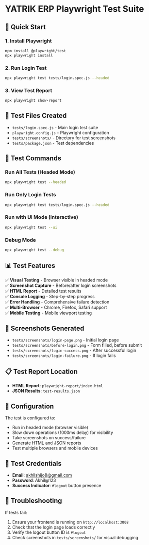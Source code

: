 # YATRIK ERP Playwright Test Suite

## 🎯 Quick Start

### 1. Install Playwright
```bash
npm install @playwright/test
npx playwright install
```

### 2. Run Login Test
```bash
npx playwright test tests/login.spec.js --headed
```

### 3. View Test Report
```bash
npx playwright show-report
```

## 📁 Test Files Created

- `tests/login.spec.js` - Main login test suite
- `playwright.config.js` - Playwright configuration
- `tests/screenshots/` - Directory for test screenshots
- `tests/package.json` - Test dependencies

## 🚀 Test Commands

### Run All Tests (Headed Mode)
```bash
npx playwright test --headed
```

### Run Only Login Tests
```bash
npx playwright test tests/login.spec.js --headed
```

### Run with UI Mode (Interactive)
```bash
npx playwright test --ui
```

### Debug Mode
```bash
npx playwright test --debug
```

## 📊 Test Features

✅ **Visual Testing** - Browser visible in headed mode  
✅ **Screenshot Capture** - Before/after login screenshots  
✅ **HTML Report** - Detailed test results  
✅ **Console Logging** - Step-by-step progress  
✅ **Error Handling** - Comprehensive failure detection  
✅ **Multi-Browser** - Chrome, Firefox, Safari support  
✅ **Mobile Testing** - Mobile viewport testing  

## 📸 Screenshots Generated

- `tests/screenshots/login-page.png` - Initial login page
- `tests/screenshots/before-login.png` - Form filled, before submit
- `tests/screenshots/login-success.png` - After successful login
- `tests/screenshots/login-failure.png` - If login fails

## 📋 Test Report Location

- **HTML Report**: `playwright-report/index.html`
- **JSON Results**: `test-results.json`

## 🔧 Configuration

The test is configured to:
- Run in headed mode (browser visible)
- Slow down operations (1000ms delay) for visibility
- Take screenshots on success/failure
- Generate HTML and JSON reports
- Test multiple browsers and mobile devices

## 🎯 Test Credentials

- **Email**: akhilshijo8@gmail.com
- **Password**: Akhil@123
- **Success Indicator**: `#logout` button presence

## 🚨 Troubleshooting

If tests fail:
1. Ensure your frontend is running on `http://localhost:3008`
2. Check that the login page loads correctly
3. Verify the logout button ID is `#logout`
4. Check screenshots in `tests/screenshots/` for visual debugging